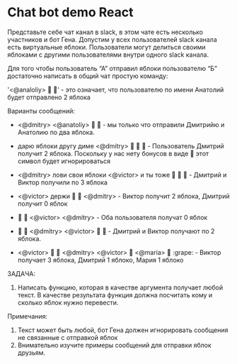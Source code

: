 # Chat bot demo React

Представьте себе чат канал в slack, в этом чате есть несколько участников и бот Гена. Допустим у всех пользователей slack канала есть виртуальные яблоки. Пользователи могут делиться своими яблоками с другими пользователями внутри одного slack канала.

Для того чтобы пользователь “А” отправил яблоки пользователю “Б” достаточно написать в общий чат простую команду:

'<@analoliy> :apple: :apple:' - это означает, что пользователю по имени Анатолий будет отправлено 2 яблока

Варианты сообщений:

- <@dmitry> <@anatoliy> :apple: :apple: - мы только что отправили Дмитрийю и Анатолию по два яблока.

- дарю яблоки другу диме <@dmitry> :apple: :apple: :pear: - Пользователь Дмитрий получит 2 яблока. Поскольку у нас нету бонусов в виде :pear: этот символ будет игнорироваться

- <@dmitry> лови свои яблоки <@victor> и ты тоже :apple: :apple: :apple: - Дмитрий и Виктор получили по 3 яблока

- <@victor> держи :apple: :apple: <@dmitry> - Виктор получит 2 яблока, Дмитрий получит 0 яблок

- :apple: :apple: <@victor> <@dmitry> - Оба пользователя получат 0 яблок

- :apple:     :apple:        <@dmitry>        <@victor>     :apple:       :apple: - Дмитрий и Виктор получают по 2 яблока.

- <@victor> :apple: :apple: <@dmitry> <@victor> :apple: <@maria> :apple: :grape: - Виктор получает 3 яблока, Дмитрий 1 яблоко, Мария 1 яблоко


ЗАДАЧА:

1. Написать функцию, которая в качестве аргумента получает любой текст.  В качестве результата функция должна посчитать кому и сколько яблок нужно перевести.





Примечания:

1. Текст может быть любой, бот Гена должен игнорировать сообщения не связанные с отправкой яблок
2. Внимательно изучите примеры сообщений для отправки яблок друзьям.

